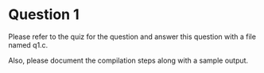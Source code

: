 # Question 1

Please refer to the quiz for the question and answer this question with a file named q1.c.

Also, please document the compilation steps along with a sample output.
